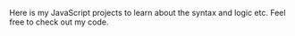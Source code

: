 Here is my JavaScript projects to learn about the syntax and logic etc. Feel free to check out my code.
